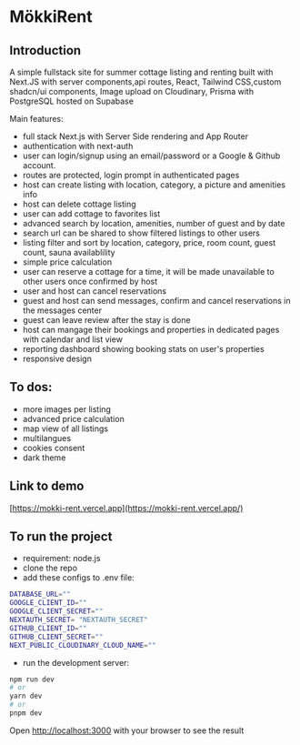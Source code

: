# MökkiRent

## Introduction

A simple fullstack site for summer cottage listing and renting built with Next.JS with server components,api routes,  React, Tailwind CSS,custom shadcn/ui components, Image upload on Cloudinary,  Prisma with PostgreSQL hosted on Supabase

Main features:

- full stack Next.js with Server Side rendering and App Router
- authentication with next-auth
- user can login/signup using an email/password or a Google & Github account.
- routes are protected, login prompt in authenticated pages
- host can create listing with location, category, a picture and amenities info
- host can delete cottage listing
- user can add cottage to favorites list
- advanced search by location, amenities, number of guest and by date
- search url can be shared to show filtered listings to other users
- listing filter and sort by location, category, price, room count, guest count, sauna availablility
- simple price calculation
- user can reserve a cottage for a time, it will be made unavailable to other users once confirmed by host
- user and host can cancel reservations
- guest and host can send messages, confirm and cancel reservations in the messages center
- guest can leave review after the stay is done
- host can mangage their bookings and properties in dedicated pages with calendar and list view
- reporting dashboard showing booking stats on user's properties
- responsive design

## To dos:

- more images per listing
- advanced price calculation
- map view of all listings
- multilangues
- cookies consent
- dark theme

## Link to demo

[https://mokki-rent.vercel.app](https://mokki-rent.vercel.app/)

## To run the project

- requirement: node.js
- clone the repo
- add these configs to .env file:

```bash
DATABASE_URL=""
GOOGLE_CLIENT_ID=""
GOOGLE_CLIENT_SECRET=""
NEXTAUTH_SECRET= "NEXTAUTH_SECRET"
GITHUB_CLIENT_ID=""
GITHUB_CLIENT_SECRET=""
NEXT_PUBLIC_CLOUDINARY_CLOUD_NAME=""
```

- run the development server:

```bash
npm run dev
# or
yarn dev
# or
pnpm dev
```

Open [http://localhost:3000](http://localhost:3000) with your browser to see the result

